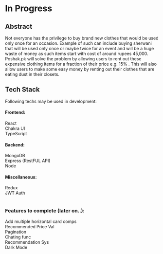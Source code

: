 # In Progress

## Abstract

Not everyone has the privilege to buy brand new clothes that would be used only once for an occasion. Example of such can include buying sherwani that will be used only once or maybe twice for an event and will be a huge waste of money as such items start with cost of around rupees 45,000. Poshak.pk will solve the problem by allowing users to rent out these expensive clothing items for a fraction of their price e.g. 15% . This will also allow users to make some easy money by renting out their clothes that are eating dust in their closets.

## Tech Stack
Following techs may be used in development:

#### Frontend:
React <br/>
Chakra UI <br/>
TypeScript <br/>

#### Backend:
MongoDB <br/>
Express (RestFUL API) <br/>
Node <br/>

#### Miscellaneous:
Redux <br/>
JWT Auth <br/>
<br/>

### Features to complete (later on..):
Add multiple horizontal card comps <br/>
Recommended Price Val <br/>
Pagination <br/>
Chating func <br/>
Recommendation Sys <br/>
Dark Mode <br/>
